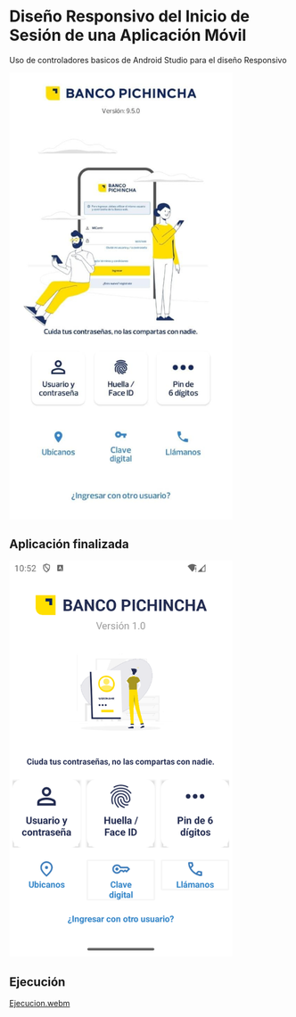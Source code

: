 # Diseño Responsivo del Inicio de Sesión de una Aplicación Móvil
Uso de controladores basicos de Android Studio para el diseño Responsivo

<img src="ejecucion/Referencia.jpeg" alt="referencia" width="400">

## Aplicación finalizada

<img src="ejecucion/Ejecucion.png" alt="referencia" width="400">

## Ejecución

[Ejecucion.webm](https://github.com/afreireo/semana4_loginResponsivo/assets/86501595/13a0bad4-0348-4295-ad5c-2a86cf775dc8)


